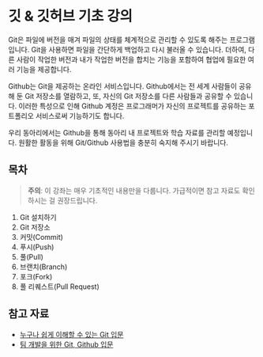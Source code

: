 # 깃 & 깃허브 기초 강의

Git은 파일에 버전을 매겨 파일의 상태를 체계적으로 관리할 수 있도록 해주는 프로그램입니다. Git을 사용하면 파일을 간단하게 백업하고 다시 불러올 수 있습니다. 더하여, 다른 사람이 작업한 버전과 내가 작업한 버전을 합치는 기능을 포함하여 협업에 필요한 여러 기능을 제공합니다.

Github는 Git을 제공하는 온라인 서비스입니다. Github에서는 전 세계 사람들이 공유해 둔 Git 저장소를 열람하고, 또, 자신의 Git 저장소를 다른 사람들과 공유할 수 있습니다. 이러한 특성으로 인해 Github 계정은 프로그래머가 자신의 프로젝트를 공유하는 포트폴리오 서비스로써 기능하기도 합니다.

우리 동아리에서는 Github을 통해 동아리 내 프로젝트와 학습 자료를 관리할 예정입니다. 원활한 활동을 위해 Git/Github 사용법을 충분히 숙지해 주시기 바랍니다.

## 목차

> **주의**: 이 강좌는 매우 기초적인 내용만을 다룹니다. 가급적이면 참고 자료도 확인하시는 걸 권장드립니다.

1. Git 설치하기
2. Git 저장소
3. 커밋(Commit)
4. 푸시(Push)
5. 풀(Pull)
6. 브랜치(Branch)
7. 포크(Fork)
8. 풀 리퀘스트(Pull Request)

## 참고 자료
- [누구나 쉽게 이해할 수 있는 Git 입문](https://backlog.com/git-tutorial/kr/)
- [팀 개발을 위한 Git, Github 입문](https://www.inflearn.com/course/팀개발-깃-깃허브?inst=78af1b7b)

